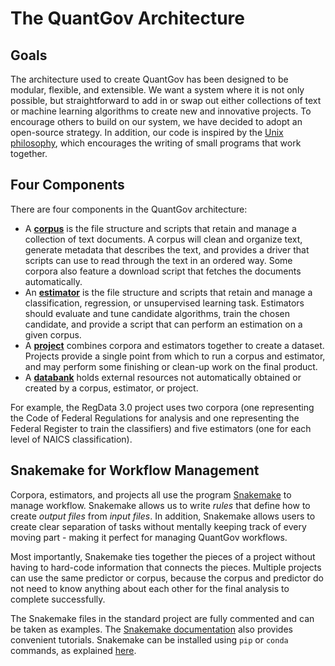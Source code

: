 # The QuantGov Architecture

## Goals

The architecture used to create QuantGov has been designed to be modular, flexible, and extensible. We want a system where it is not only possible, but straightforward to add in or swap out either collections of text or machine learning algorithms to create new and innovative projects. To encourage others to build on our system, we have decided to adopt an open-source strategy. In addition, our code is inspired by the [Unix philosophy](http://www.catb.org/esr/writings/taoup/html/ch01s06.html), which encourages the writing of small programs that work together.

## Four Components

There are four components in the QuantGov architecture:

-   A **[corpus](http://docs.quantgov.org/corpus)** is the file structure and scripts that retain and manage a collection of text documents. A corpus will clean and organize text, generate metadata that describes the text, and provides a driver that scripts can use to read through the text in an ordered way. Some corpora also feature a download script that fetches the documents automatically.
-   An **[estimator](http://docs.quantgov.org/estimator)** is the file structure and scripts that retain and manage a classification, regression, or unsupervised learning task. Estimators should evaluate and tune candidate algorithms, train the chosen candidate, and provide a script that can perform an estimation on a given corpus.
-   A **[project](http://docs.quantgov.org/project)** combines corpora and estimators together to create a dataset. Projects provide a single point from which to run a corpus and estimator, and may perform some finishing or clean-up work on the final product.
-   A **[databank](http://docs.quantgov.org/databank)** holds external resources not automatically obtained or created by a corpus, estimator, or project.

For example, the RegData 3.0 project uses two corpora (one representing the Code of Federal Regulations for analysis and one representing the Federal Register to train the classifiers) and five estimators (one for each level of NAICS classification).

## Snakemake for Workflow Management

Corpora, estimators, and projects all use the program [Snakemake](http://snakemake.readthedocs.io/en/stable/) to manage workflow. Snakemake allows us to write *rules* that define how to create *output files* from *input files*. In addition, Snakemake allows users to create clear separation of tasks without mentally keeping track of every moving part - making it perfect for managing QuantGov workflows.

Most importantly, Snakemake ties together the pieces of a project without having to hard-code information that connects the pieces. Multiple projects can use the same predictor or corpus, because the corpus and predictor do not need to know anything about each other for the final analysis to complete successfully.

The Snakemake files in the standard project are fully commented and can be taken as examples. The [Snakemake documentation](http://snakemake.readthedocs.io/en/stable/) also provides convenient tutorials. Snakemake can be installed using `pip` or `conda` commands, as explained [here](http://snakemake.readthedocs.io/en/stable/getting_started/installation.html).

